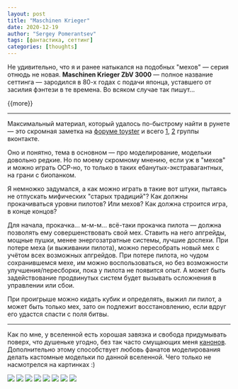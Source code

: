 ```yaml
---
layout: post
title: "Maschinen Krieger"
date: 2020-12-19
author: "Sergey Pomerantsev"
tags: [фантастика, сеттинг]
categories: [thoughts]
---
```


Не удивительно, что я и ранее натыкался на подобных "мехов" — серия отнюдь не новая. **Maschinen Krieger ZbV 3000** — полное название сеттинга — зародился в 80-х годах с подачи японца, уставшего от засилия фэнтези в те времена. Во всяком случае так пишут...

{{more}}

---

Максимальный материал, который удалось по-быстрому найти в рунете — это скромная заметка на [форуме toyster](https://toyster.ru/forum/showpost.php?p=155522&postcount=283) и всего [1](https://vk.com/club196858904), [2](https://vk.com/club49158848) группы вконтакте.

Оно и понятно, тема в основном — про моделирование, модельки довольно редкие. Но по моему скромному мнению, если уж в "мехов" и можно играть ОСР-но, то только в таких ебанутых-экстравагантных, на грани с биопанком.

Я немножко задумался, а как можно играть в такие вот штуки, пытаясь не отпускать мифических "старых традиций"? Как должны прокачиваться уровни пилотов? Или мехов? Как должна строится игра, в конце концов?

Для начала, прокачка... м-м-м... всё-таки прокачка пилота — должна позволять ему совершенствовать свой мех. Ставить на него апгрейды, мощные пушки, менее энергозатратные системы, лучшие доспехи. При потере меха (и выживании пилота), можно пересобрать новый мех с учётом всех возможных апгрейдов. При потере пилота, но чудом сохранившемся мехе, им можно воспользоваться, но без возможности улучшения/пересборки, пока у пилота не появится опыт. А может быть задействование продвинутых систем будет вызывать осложнения в управлении или сбои.

При проигрыше можно кидать кубик и определять, выжил ли пилот, а  может быть только мех, зато он подлежит восстановлению, если вдруг его удастся спасти с поля битвы.

---

Как по мне, у вселенной есть хорошая завязка и свобода придумывать поверх, что душеньке угодно, без так часто смущающих меня [канонов](). Дополнительно этому способствует любовь фанатов моделирования делать кастомные модельки по данной вселенной. Чего только не насмотрелся на картинках :)

![](/assets/images/Maschinen_Krieger_1.jpg)
![](/assets/images/Maschinen_Krieger_2.jpg)
![](/assets/images/Maschinen_Krieger_3.jpg)
![](/assets/images/Maschinen_Krieger_4.jpg)
![](/assets/images/Maschinen_Krieger_5.jpg)
![](/assets/images/Maschinen_Krieger_6.jpg)
![](/assets/images/Maschinen_Krieger_7.jpg)
![](/assets/images/Maschinen_Krieger_8.jpg)

